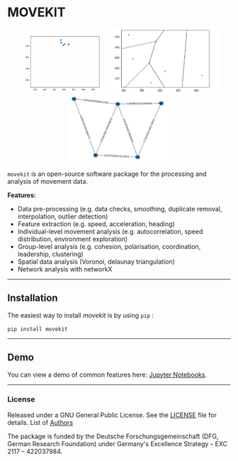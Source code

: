MOVEKIT
======

<p align="center">
    <img src="media/mover.gif" height=150px/>
    <img src="media/voronoi.png" height=150px>
    <img src="media/network.png" height=150px> 
</p>


`movekit` is an open-source software package for the processing and analysis of movement data.

__Features:__

* Data pre-processing (e.g. data checks, smoothing, duplicate removal, interpolation, outlier detection)
* Feature extraction (e.g. speed, acceleration, heading)
* Individual-level movement analysis (e.g. autocorrelation, speed distribution, environment exploration)
* Group-level analysis (e.g. cohesion, polarisation, coordination, leadership, clustering)
* Spatial data analysis (Voronoi, delaunay triangulation)
* Network analysis with networkX

---

## Installation

The easiest way to install *movekit* is by using `pip` :

    pip install movekit

---

## Demo

You can view a demo of common features here:
[Jupyter Notebooks](examples/).

---

### License

Released under a GNU General Public License. See the [LICENSE](LICENSE) file for details. List of [Authors](AUTHORS.rst)

The package is funded by the Deutsche Forschungsgemeinschaft (DFG, German Research Foundation) under Germany's Excellence Strategy – EXC 2117 – 422037984.
